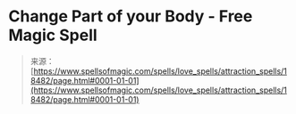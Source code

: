 <!--yml
category: 未分类
date: 2024-06-12 19:00:06
-->

# Change Part of your Body - Free Magic Spell

> 来源：[https://www.spellsofmagic.com/spells/love_spells/attraction_spells/18482/page.html#0001-01-01](https://www.spellsofmagic.com/spells/love_spells/attraction_spells/18482/page.html#0001-01-01)